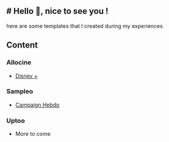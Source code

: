 
## # Hello 👋, nice to see you !
here are some templates that I created during my experiences

## Content

###  Allocine
- [Disney +](https://vncpsq.github.io/Emailing/allocine/allocine-disney/index.html)

### Sampleo
- [Campaign Hebdo](https://vncpsq.github.io/Emailing/sampleo/sampleo-campaigns/index.html)

###  Uptoo
- More to come

